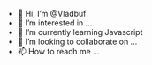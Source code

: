 - 👋 Hi, I’m @Vladbuf
- 👀 I’m interested in ...
- 🌱 I’m currently learning Javascript
- 💞️ I’m looking to collaborate on ...
- 📫 How to reach me ...

<!---
Vladbuf/Vladbuf is a ✨ special ✨ repository because its `README.md` (this file) appears on your GitHub profile.
You can click the Preview link to take a look at your changes.
--->
